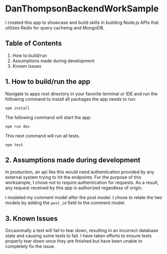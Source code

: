 # DanThompsonBackendWorkSample

I created this app to showcase and build skills in building Node.js APIs that utilizes Redis for query cacheing and MongoDB.

## Table of Contents

1. How to build/run
2. Assumptions made during development
3. Known Issues

## 1. How to build/run the app

Navigate to apps root directory in your favorite terminal or IDE and run the following command 
to install all packages the app needs to run:
    
    npm install

The following command will start the app:

    npm run dev

This next command will run all tests.

    npm test

## 2. Assumptions made during development

In production, an api like this would need authentication provided by any external system trying to hit the endpoints. For the purpose of this worksample, I chose not to require authentication for requests. As a result, any request received by this app is authorized regardless of origin.

I modeled my comment model after the post model. I chose to relate the two models by adding the `post_id` field to the comment model.

## 3. Known Issues

Occasionally a test will fail to tear down, resulting in an incorrect database state and causing some tests to fail. I have taken efforts to ensure tests properly tear down once they are finished but have been unable to completely fix the issue.


    
